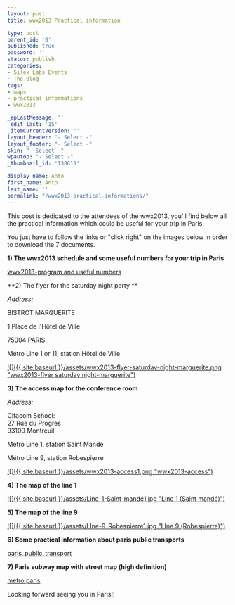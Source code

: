 ```yaml
---
layout: post
title: wwx2013 Practical information

type: post
parent_id: '0'
published: true
password: ''
status: publish
categories:
- Silex Labs Events
- The Blog
tags:
- maps
- practical informations
- wwx2013

_epLastMessage: ''
_edit_last: '15'
_itemCurrentVersion: ''
layout_header: "- Select -"
layout_footer: "- Select -"
skin: "- Select -"
wpautop: "- Select -"
_thumbnail_id: '138618'

display_name: Anto
first_name: Anto
last_name: ''
permalink: "/wwx2013-practical-informations/"
---
```


This post is dedicated to the attendees of the wwx2013, you'll find below all the practical information which could be useful for your trip in Paris.

You just have to follow the links or "click right" on the images below in order to download the 7 documents.

**1) The wwx2013 schedule and some useful numbers for your trip in Paris**

[wwx2013-program and useful numbers](https://www.silexlabs.org/138585/the-blog/wwx2013-practical-informations/attachment/wwx2013-program-and-useful-numbers-2/)

**2) The flyer for the saturday night party **

_Address:_

BISTROT MARGUERITE

1 Place de l'Hôtel de Ville

75004 PARIS

Métro Line 1 or 11, station Hôtel de Ville

[![]({{ site.baseurl }}/assets/wwx2013-flyer-saturday-night-marguerite.png "wwx2013-flyer saturday night-marguerite")](https://www.silexlabs.org/138585/the-blog/wwx2013-practical-informations/attachment/wwx2013-flyer-saturday-night-marguerite/)

**3) The access map for the conference room**

_Address:_

Cifacom
School:  
27 Rue du Progrès  
93100 Montreuil

Métro Line 1, station Saint Mandé

Métro Line 9, station Robespierre

[![]({{ site.baseurl }}/assets/wwx2013-access1.png "wwx2013-access")](https://www.silexlabs.org/138585/the-blog/wwx2013-practical-informations/attachment/wwx2013-access-2/)

**4) The map of the line 1**

[![]({{ site.baseurl }}/assets/Line-1-Saint-mandé1.jpg "Line 1 (Saint mandé)")](https://www.silexlabs.org/138585/the-blog/wwx2013-practical-informations/attachment/line-1-saint-mande-2/)

**5) The map of the line 9**

[![]({{ site.baseurl }}/assets/LIne-9-Robespierre1.jpg "LIne 9 (Robespierre)")](https://www.silexlabs.org/138585/the-blog/wwx2013-practical-informations/attachment/line-9-robespierre-2/)

**6) Some practical information about paris public transports**

[paris_public_transport](https://www.silexlabs.org/138585/the-blog/wwx2013-practical-informations/attachment/paris_public_transport-2/)

**7) Paris subway map with street map (high definition)**

[metro paris](https://www.silexlabs.org/138585/the-blog/wwx2013-practical-informations/attachment/metro-paris-2/)

Looking forward seeing you in Paris!!